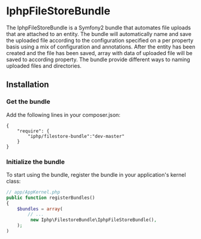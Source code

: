 IphpFileStoreBundle
===================

The IphpFileStoreBundle is a Symfony2 bundle that automates file uploads that are attached to an entity. 
The bundle will automatically name and save the uploaded file according to the configuration specified on a per property
basis using a mix of configuration and annotations. 
After the entity has been created and the file has been saved,  array with data of uploaded file
will be saved to according property. 
The bundle provide different ways to naming uploaded files and directories.   
 
## Installation

### Get the bundle
 

Add the following lines in your composer.json:

```
{
    "require": {
        "iphp/filestore-bundle":"dev-master" 
    }
}
```

### Initialize the bundle

To start using the bundle, register the bundle in your application's kernel class:

``` php
// app/AppKernel.php
public function registerBundles()
{
    $bundles = array(
        // ...
         new Iphp\FilestoreBundle\IphpFileStoreBundle(),
    );
)
```
